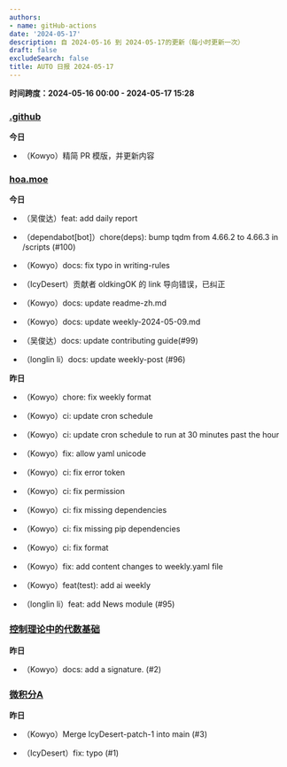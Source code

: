 ```yaml
---
authors:
- name: gitHub-actions
date: '2024-05-17'
description: 自 2024-05-16 到 2024-05-17的更新（每小时更新一次）
draft: false
excludeSearch: false
title: AUTO 日报 2024-05-17
---
```


**时间跨度：2024-05-16 00:00 - 2024-05-17 15:28**
### [.github](https://github.com/HITSZ-OpenAuto/.github)

**今日** 
- （Kowyo）精简 PR 模版，并更新内容

### [hoa.moe](https://github.com/HITSZ-OpenAuto/hoa.moe)

**今日** 
- （吴俊达）feat: add daily report

- （dependabot[bot]）chore(deps): bump tqdm from 4.66.2 to 4.66.3 in /scripts (#100)

- （Kowyo）docs: fix typo in writing-rules

- （IcyDesert）贡献者 oldkingOK 的 link 导向错误，已纠正

- （Kowyo）docs: update readme-zh.md

- （Kowyo）docs: update weekly-2024-05-09.md

- （吴俊达）docs: update contributing guide(#99)

- （longlin li）docs: update weekly-post (#96)

**昨日** 
- （Kowyo）chore: fix weekly format

- （Kowyo）ci: update cron schedule

- （Kowyo）ci: update cron schedule to run at 30 minutes past the hour

- （Kowyo）fix: allow yaml unicode

- （Kowyo）ci: fix error token

- （Kowyo）ci: fix permission

- （Kowyo）ci: fix missing dependencies

- （Kowyo）ci: fix missing pip dependencies

- （Kowyo）ci: fix format

- （Kowyo）fix: add content changes to weekly.yaml file

- （Kowyo）feat(test): add ai weekly

- （longlin li）feat: add News module (#95)

### [控制理论中的代数基础](https://github.com/HITSZ-OpenAuto/AUTO2006)

**昨日** 
- （Kowyo）docs: add a signature. (#2)

### [微积分A](https://github.com/HITSZ-OpenAuto/MATH1015A)

**昨日** 
- （Kowyo）Merge IcyDesert-patch-1 into main (#3)

- （IcyDesert）fix: typo (#1)

